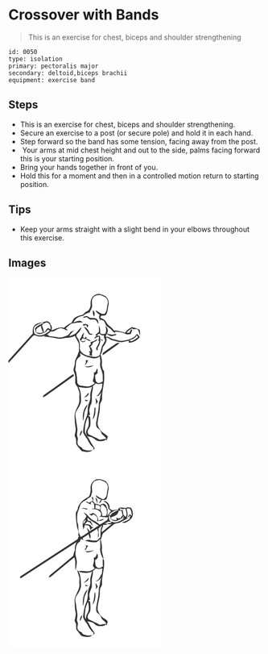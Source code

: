 # Crossover with Bands
> This is an exercise for chest, biceps and shoulder strengthening

``` 
id: 0050 
type: isolation 
primary: pectoralis major 
secondary: deltoid,biceps brachii 
equipment: exercise band 
``` 

## Steps

 - This is an exercise for chest, biceps and shoulder strengthening.
 - Secure an exercise to a post (or secure pole) and hold it in each hand.
 - Step forward so the band has some tension, facing away from the post.
 -  Your arms at mid chest height and out to the side, palms facing forward this is your starting position.
 - Bring your hands together in front of you.
 - Hold this for a moment and then in a controlled motion return to starting position.

## Tips

 - Keep your arms straight with a slight bend in your elbows throughout this exercise.

## Images

<svg width="229pt" height="275pt" viewBox="0 0 229 275" xmlns="http://www.w3.org/2000/svg"><g fill="#FFF"><path d="M0 0h229v275H0V126.76c10.34-11.31 20.57-22.71 30.87-34.06 2.31-2.51 4.34-5.36 7.12-7.4 3.38.54 6.55 2.26 10.04 2.05 2.62.02 4.92-1.38 7.38-2.06l-3.55 1.94c7.12.82 14.27 1.59 21.26 3.22 5.01 1.2 9.89-1.33 14.92-1.21 3.83.17 7.44-1.18 10.87-2.72 1.89 3.95 4.67 7.45 6.16 11.59.51 3.66-.16 7.4.21 11.09-1.35 2.54-1.78 5.45-3.16 7.98-1.58 3.07-3.14 6.29-3.13 9.83.06 3.48-1.54 6.64-2.07 10.02.53 3.09 2.23 5.86 2.65 8.98.28 3.33-.11 6.68-.01 10.02.07 2.48 1.96 4.33 3.38 6.19.77 2.8 2 5.46 2.8 8.25.47 3.16-.22 6.35 0 9.52 1.23 9.12-7.03 16.09-7.09 25.03.25 5.69.17 11.42 1.33 17.02.78 3.72-.02 7.49-.97 11.09-1.03 2.44 1.17 4.49 1.69 6.78.36 2.67.15 5.39.57 8.05 2.48 3.39 4.92 6.92 7.98 9.82 5.2 1.2 11.77 3 15.98-1.43-4.96 1.1-10.15.98-14.66-1.57-.27-.52-.79-1.57-1.05-2.09-2.33-1.32-5.28-2.38-6.22-5.15-1.24-3.33 1.03-6.91-.26-10.22-1.95-4.28.43-8.89-.37-13.34-1.03-6.34-1.96-12.68-2.81-19.04-.6-6.38 5.11-10.6 6.96-16.23 2.28-4.62 1.14-9.8 1.02-14.7-.03-4.11-1.54-8.03-3.35-11.65 6.54 1.14 13.72 2.76 19.97-.35-.71 4.69-2.94 9.14-2.48 13.97.14 2.97-.07 6.01-1.31 8.75-1.81 4.18-2.55 8.74-2.44 13.28.01 4.39-1.62 8.53-3.3 12.51-2.06 5.94-3.16 12.2-3.61 18.46.69 5.18 5.24 8.59 7.3 13.19 1.95 4.24 4.87 7.94 8.41 10.97-.34 1.06-.67 2.13-1 3.21.89-.82 1.77-1.63 2.65-2.45-2.54-4.26-5.61-8.18-7.76-12.66-1.86-4.32-6.05-7.37-6.98-12.12-.25-7.66 1.05-15.5 4.86-22.24.99 5.81 2.17 12.45-1.31 17.7-1.87 2.77-2.58 6.64-.92 9.66 1.13 2.19 3.86 2.04 5.91 2.65 4.57.58 7.01 5.35 11.49 6.17 4 .15 8.54.45 11.57-2.7.24.45.71 1.35.95 1.79.57-1.99 1.13-3.98 1.67-5.98-3.14-3.82-8.2-5.37-11.1-9.43-1.82-2.6-3.69-5.4-4.13-8.61-.15-6.13 1.8-12.02 2.76-18.01.84-3.94.38-8 .9-11.98.64-2.85 3.14-5.12 2.93-8.19-.3-11.53 3.97-22.59 3.27-34.17-.05-2.43-.13-4.86-.3-7.29-.59-.63-1.19-1.26-1.78-1.89-.5-2.27-1.06-4.52-1.63-6.76.9-5.3.01-10.59-1.69-15.63 2.07-3.3 3.06-7.09 3.2-10.97 3.49-3.94 7.3-9.11 4.91-14.63 3.96.49 6.57 4.04 10.48 4.57 4.33.74 8.45 2.8 12.91 2.65 3.59-.71 7.12-1.69 10.73-2.31-.09 1.02-.23 2.04-.35 3.07 6.51-.16 12.55-3.54 16.61-8.54-1.3-1.62-2.67-3.17-4.09-4.68-1.33 1.27-2.58 2.63-3.62 4.15-5.31 3.88-11.87 5.43-18.3 6.16-5.08.93-9.75-1.86-14.7-2.46-3.25-1.9-6.57-3.7-10.43-3.91.57-1.34 1.14-2.68 1.71-4.01 2.22 1.56 4.52 3.58 7.43 3.43 2.33-.25 4.55-1.03 6.82-1.53l-.08-1.75c-4.57 1.67-9.48 1.4-13.76-.95 3.29-3.69.57-8.4-2.41-11.2 1.17 3.92 2.14 8.17-.1 11.93-2.4.25-5.02 1.13-7.19-.4-.64-3.9-.05-8.08-2.26-11.62-.34 3.16.4 6.37-.13 9.5-1.48 1.56-3.26 2.79-4.93 4.12.51.66 1.03 1.32 1.56 1.98-2.11.49-2.88 2.26-3.33 4.15 2.11-1.74 4.44-3.25 7.23-3.58-.28 1.97-.63 3.92-1.12 5.85.3.46.9 1.37 1.2 1.83-1.09 3.42-2.89 6.52-4.61 9.64.15.89.47 2.69.62 3.58l1.83-1.15c-.04-.7-.13-2.11-.17-2.81 2.32-3.75 4.42-7.9 3.78-12.46 1.33.65 2.63 1.36 3.95 2.04l-.6-2.08-3.05-.03c-.25-1.79-.41-3.59-.85-5.34-1.09-.08-3.27-.23-4.36-.31.78-1.57 1.99-2.88 3.88-2.93 1.87 1.83 4.14 3.03 6.79 2.15-.72 2.62.39 5.08 1.65 7.32-.89 3.54-3.28 6.35-5.02 9.46-1.05 4.27-1.86 8.61-3.21 12.8-2.6 2.62-6.51 3.4-10.03 2.49-5.4-1.22-11.38-1.77-15.72-5.57-2.22-1.92-4.33-4.66-3.87-7.77.83-5.94-1.03-12.1-4.94-16.64.02-1.03.05-2.07.07-3.11 3.31-3.02 6.57-6.44 7.44-11.02-2.59 2-4.58 4.61-6.58 7.16-2.87 3.71-7.52 5.3-11.92 6.34 2.39-3.35 4.74-6.84 8.38-8.98-2.06.85-4.11 1.73-6.14 2.64-1.41 2.15-2.77 4.79-5.47 5.5-4.31 1.25-8.61 3.75-13.25 2.66-4.38-1.02-8.87-1.36-13.32-1.87-.4-.53-1.19-1.57-1.58-2.09-.56.05-1.68.13-2.24.18 2.27-1.61 4.5-3.27 6.59-5.11 4.93 1.3 8.08-3.73 12.63-4.4 4.63-1.48 8.34 2.67 12.76 3.15a57.247 57.247 0 0 0-3.54-3.25c3.4-2.7 6.12-6.7 10.66-7.57 5.11-.68 10.21-1.73 15.39-1.17-1.93-1.19-3.9-3.29-6.38-2.4-2.74.48-5.36 1.44-8.01 2.23 2.53-5.46 7.97-9.54 14.1-9.6 2.83-2.49 6.08-4.53 9.92-4.91 1.15-3.06 3.14-5.82 3.85-9.02-.12-4.45-1.44-9.53 1.57-13.38 2.26-3.45 6.89-4.01 10.66-3.69 2.85 1.02 5.83 1.99 8.33 3.75 1.99 2.64 3.74 6.03 2.54 9.39-1.33 4.5-.56 9.69-3.57 13.59-1.34 1.32-3.51 1.83-5.26 1.05-3.33-1.21-5.85-3.91-9.17-5.17 1.04 2.98 3.51 4.93 6.05 6.57-1.27 2.54-1.13 5.14.67 7.4-.45.52-1.36 1.55-1.82 2.07.95-.69 1.87-1.41 2.77-2.17 1.53.62 3.07 1.23 4.62 1.81 1.96 3.13 2.75 7.3 6.19 9.23 3.21 1.82 5.85 4.42 7.96 7.43.95.42 1.91.84 2.87 1.26 0-.47-.01-1.43-.01-1.91 5.25.41 10.64.81 15.38 3.37 2.42 1.48 5.22.62 7.81.21.72-1.99 1.36-4 2.18-5.95-.5-.48-1.02-.95-1.54-1.4-.9 1.88-1.82 3.74-2.78 5.58-1.41-.08-2.81-.16-4.22-.23 2.3-2.7 5.05-4.96 8.25-6.5.36.29 1.07.88 1.42 1.18 2.49.64 5.78-.83 7.62 1.43 1.67 2.6 1.9 5.79 2.73 8.71.3-3.03.4-6.16-.43-9.12-3.58-1.84-7.51-2.96-11.36-4.09-4.16 1.97-7.96 4.67-10.51 8.58-5.41-1.36-10.68-3.83-16.4-3.33-2.17-3.11-5-5.64-8.05-7.87-2.56-1.88-3.3-5.2-5.54-7.36-1.9-1.9-4.47-2.84-6.79-4.07.32-.69.96-2.07 1.29-2.76 2.44-.42 5.6.32 7.42-1.71 2.59-4.38 2.32-9.68 3.49-14.49 1.25-4.51-.89-9.21-3.85-12.55-2.12-1.41-4.67-1.99-7.03-2.9-6.47-2.64-14.1 2.56-15.39 9.12-1.08 3.5.41 7.37-1.36 10.7-.88 2.01-1.84 4.27-4.11 5.03-2.76 1.13-4.84 3.26-6.71 5.53-4 .73-8.06 1.79-11.49 4.05-2.47 1.84-3.84 4.7-4.9 7.5-4.5 1.58-8 4.82-11.69 7.71-6.38-1.85-12.46 1.62-18.25 3.83.15-3.14 1.21-6.82-2.08-8.76.03-.47.1-1.42.13-1.9-1.41-.98-2.74-2.11-4.33-2.81-2.47-.06-4.82.98-7.24 1.35-4.18.91-9.09 1.25-11.96 4.86-3.13 3.2-2.64 7.98-2.7 12.09-12.14 13.3-24.3 26.59-36.22 40.09V0m125.79 48.23c.07 3.14-.18 6.63 2 9.18 1.28-3.13 1.09-7.18-2-9.18m-14.66 11.35c1.88-.34 3.71-.86 5.59-1.17 1.7 1.34 3.45 2.63 5.25 3.86 2.57-.11 5.18-.39 7.73.09 1.91 1.63 2.84 4.05 4.27 6.06.52-2.96-.67-6.4-3.45-7.81-3.68-1.96-8.4.58-11.59-2.59-2.16-1.96-6.91-1.21-7.8 1.56m.9 9.42c-1.78-.22-.34 1.65-.5 2.43 1.5-.48 3.01-.92 4.52-1.34.52 1.4 1.04 2.8 1.59 4.19.54-1.13 1.08-2.27 1.61-3.4-1.76-2.28-4.59-2.88-7.22-1.88m.28 3.73c2.29 3.09 4.83 6.03 6.53 9.52 1.22 3.08 5.14 2.81 7.71 1.77-1.8-.52-3.61-.97-5.42-1.42-1.6-4.3-4.03-8.63-8.82-9.87m-3.44 15.25c-.99 1.7-3.84 3.95-1.24 5.55 1.73 2.83 6.16 3.03 7.35-.37-1.06.49-2.11 1-3.15 1.53-.87-.19-2.61-.56-3.48-.74.44-1.42 1.07-2.76 1.93-3.97 1.62.74 3.31 1.04 5.06.91 2.39 1.4 4.8 3.77 7.8 2.92-2.19-1.48-4.64-2.48-7.08-3.46.03-1.06.1-2.11.11-3.17-1.03.99-2.07 1.99-3.1 2.99-3.53-1.82-.29-5.69-.38-8.48-2.02 1.59-3.49 3.7-3.82 6.29m17.76 6.47c-1.5.26-2.93.76-4.33 1.36.27 1.02.5 2.05.69 3.09-.96.96-2.09 1.73-3.15 2.57 1.12 2.56 2.23 5.14 2.87 7.87l-2.64-.28c.46.96.93 1.93 1.4 2.9-.18.8-.55 2.42-.73 3.22 1.02.3 3.06.88 4.08 1.18-.81-2.79-.06-5.53.36-8.29-.72-1.64-1.82-3.16-1.76-5.02-.6.14-1.81.43-2.42.57 2.08-2.02 4.37-4.12 4.92-7.13 2.32-1.76 5.98-2.24 7.06-5.26-2.23.83-4.29 2.03-6.35 3.22m33.52 3.54c-6.52 4.65-13.06 9.26-19.51 13.99-.05 1.05-.1 2.09-.14 3.14 4.97-3.13 9.61-6.75 14.44-10.1 3.68-2.68 7.62-5.04 10.87-8.26-1.91.12-4.09-.12-5.66 1.23m-71.91 51.26c-11.48 8.22-22.99 16.39-34.48 24.58-1.41.84-2.22 2.27-2.61 3.85 2.92-.34 5.11-2.34 7.4-3.96 12.92-9.26 25.89-18.45 38.82-27.7-.09-.91-.17-1.82-.25-2.73-3.16 1.68-5.97 3.9-8.88 5.96m30.46 22.1c-1.34 2.88-3.84 4.85-6.13 6.93 3.24-.55 5.8-2.82 7.33-5.64-.3-.32-.9-.96-1.2-1.29m-4.35 10.21c-.33 3.07 3.15 1.87 4.75 1.01-1.58-.35-3.14-.78-4.75-1.01m-3.16 31.4c1.51-4.31 1.33-8.96 2.3-13.38 1.39-3.97 3.48-7.66 4.81-11.66-6.74 6.29-8.16 16.3-7.11 25.04m-4.99 22.53c2.75-2.03 3.03-5.65 3.95-8.67-3.31 1.57-3.23 5.58-3.95 8.67z"/><path d="M38.93 72.96c3.6-3.62 8.57-5.36 13.37-6.75-.57 2.06-2.69 2.18-4.25 2.93-3.36 1.26-6.39 3.41-8.47 6.35.4 1.86.47 3.84 1.23 5.61 2.23 1.53 4.92 3.39 7.73 2.33 3.86-1.31 8.33-2.57 10.27-6.53 1.09.42 1.87 1.33 2.77 2.04-4.7 3.63-10.3 7.33-16.51 6.65-2.03-.24-3.89-1.16-5.78-1.89-1.66-3.32-2.27-7.38-.36-10.74z"/><path d="M51.97 68.3c2.3-.37 4.54-2.87 6.88-1.42 3.55 1.87 4.38 6.27 3.83 9.93-1.16-.7-2.33-1.4-3.51-2.09l-2.31 1.71c-.85 2.07-2.44 3.63-4.19 4.95-.01-3.68-1.27-7.23-2.8-10.54.72-.83 1.42-1.68 2.1-2.54zM41.3 76.91c1.62-2.55 4.52-3.83 6.84-5.62.7 3.38 1.82 6.68 3.44 9.73-3.41 1.6-7.02 1.51-10.46.06 0-1.39.06-2.78.18-4.17zM191.01 85.96c1.59-.09 1.73 1.45 2.15 2.59-2.95 2.43-6.33 4.2-9.7 5.95-1.11-.38-2.21-.79-3.28-1.26 3.92-1.8 9.03-2.85 10.83-7.28zM106.67 111.78c5.4 4.54 12.31 6.78 19.18 7.92 3.84.78 7.75-.63 10.57-3.25-.33 1.81-.04 3.61.45 5.37.71 2.7-.49 5.43-.23 8.16.31 4.57 2.94 8.54 3.62 13.03.75 3.57.04 7.22.59 10.8-1.95 2.11-4.62 2.95-7.46 2.73-.92-.77-1.87-1.5-2.85-2.19-.82-3.07-1.38-6.23-1.3-9.42 1.82-1.14 3.21-2.78 4.54-4.43-.35.07-1.05.2-1.4.27 1.02-2.09.73-4.17-.35-6.14-1.06 2.68-1.23 6.2-4.79 6.51.98 4.38-.59 8.53-1.46 12.76 1.01 1.02 2 2.05 2.99 3.1-2.27 1.85-4.88 3.27-7.63 4.26-4.08.9-8.24-.09-12.32-.49-2.95-.19-6.19-2.49-6.18-5.65-.19-5.09-.84-10.13-1.79-15.12-.86-1.55-1.75-3.21-.99-5 1.24-4.88-.34-10.64 3.28-14.72 1.16-1.73 3.48-2.45 4.24-4.43-.16-1.37-.46-2.72-.71-4.07m8.47 10.8c1.42 2.75-.45 5.27-1.36 7.81 2.39-2.03 3.75-4.86 5.03-7.65-1.22-.05-2.45-.11-3.67-.16m-1.27 9.01c4.14 3.02 9.61 1.22 13.44-1.48-4.43 1.09-8.84 2.31-13.44 1.48z"/><path d="M130.38 156.96c2.93 1.92 6.43 1 9.58.23-.21 2.25-.23 4.53-.55 6.77-1.95 3.75-3.3 7.95-6.41 10.96-.79.16-2.36.49-3.15.65 1.38.15 2.76.23 4.15.31 1.92-2.04 3.72-4.2 5.48-6.36-3.38 4.93-2.18 11.11-4.59 16.38.1 10.23-2.57 20.12-4.16 30.14-.1 2.07.07 4.26.89 6.18 1.56 1.91 3.9 3.03 5.36 5.04 1.03 1.62 1.4 3.56 2.36 5.21 2.3 2.27 5.13 4.06 6.69 6.99-3.22.82-6.61.56-9.76 1.64-5.31-2.99-10.87-5.49-16.39-8.05-1.87-1.3-1.86-3.96-1.55-5.98 1.17-2.68 3.58-4.84 3.8-7.92.3-3.96.12-7.95-.34-11.89-.82-1.13-2.01-1.87-3.08-2.72.97-.13 1.93-.25 2.91-.35-.42-2.4-1.03-4.78-1.19-7.21.4-2.33 1.11-4.6 1.59-6.92 3.35-4.41 2.06-9.98 2.33-15.09-.1-4.7 2.32-9.1 1.43-13.86 1.68-1.21 3.27-2.56 4.6-4.15m-.62 21.74c.2 3.34 1.5 6.58.49 9.96 1.08-1.48 2.06-3.01 3.03-4.55-1.09-1.86-2.17-3.73-3.52-5.41m-1.35 14.44c-.39 6.1-1.02 12.26-3.2 18.03 4.75-4.62 4.5-11.9 4.52-18.03h-1.32z"/></g><g fill="#333"><path d="M122.91 33.89c1.29-6.56 8.92-11.76 15.39-9.12 2.36.91 4.91 1.49 7.03 2.9 2.96 3.34 5.1 8.04 3.85 12.55-1.17 4.81-.9 10.11-3.49 14.49-1.82 2.03-4.98 1.29-7.42 1.71-.33.69-.97 2.07-1.29 2.76 2.32 1.23 4.89 2.17 6.79 4.07 2.24 2.16 2.98 5.48 5.54 7.36 3.05 2.23 5.88 4.76 8.05 7.87 5.72-.5 10.99 1.97 16.4 3.33 2.55-3.91 6.35-6.61 10.51-8.58 3.85 1.13 7.78 2.25 11.36 4.09.83 2.96.73 6.09.43 9.12-.83-2.92-1.06-6.11-2.73-8.71-1.84-2.26-5.13-.79-7.62-1.43-.35-.3-1.06-.89-1.42-1.18-3.2 1.54-5.95 3.8-8.25 6.5 1.41.07 2.81.15 4.22.23.96-1.84 1.88-3.7 2.78-5.58.52.45 1.04.92 1.54 1.4-.82 1.95-1.46 3.96-2.18 5.95-2.59.41-5.39 1.27-7.81-.21-4.74-2.56-10.13-2.96-15.38-3.37 0 .48.01 1.44.01 1.91-.96-.42-1.92-.84-2.87-1.26-2.11-3.01-4.75-5.61-7.96-7.43-3.44-1.93-4.23-6.1-6.19-9.23-1.55-.58-3.09-1.19-4.62-1.81-.9.76-1.82 1.48-2.77 2.17.46-.52 1.37-1.55 1.82-2.07-1.8-2.26-1.94-4.86-.67-7.4-2.54-1.64-5.01-3.59-6.05-6.57 3.32 1.26 5.84 3.96 9.17 5.17 1.75.78 3.92.27 5.26-1.05 3.01-3.9 2.24-9.09 3.57-13.59 1.2-3.36-.55-6.75-2.54-9.39-2.5-1.76-5.48-2.73-8.33-3.75-3.77-.32-8.4.24-10.66 3.69-3.01 3.85-1.69 8.93-1.57 13.38-.71 3.2-2.7 5.96-3.85 9.02-3.84.38-7.09 2.42-9.92 4.91-6.13.06-11.57 4.14-14.1 9.6 2.65-.79 5.27-1.75 8.01-2.23 2.48-.89 4.45 1.21 6.38 2.4-5.18-.56-10.28.49-15.39 1.17-4.54.87-7.26 4.87-10.66 7.57 1.22 1.04 2.41 2.11 3.54 3.25-4.42-.48-8.13-4.63-12.76-3.15-4.55.67-7.7 5.7-12.63 4.4-2.09 1.84-4.32 3.5-6.59 5.11.56-.05 1.68-.13 2.24-.18.39.52 1.18 1.56 1.58 2.09 4.45.51 8.94.85 13.32 1.87 4.64 1.09 8.94-1.41 13.25-2.66 2.7-.71 4.06-3.35 5.47-5.5 2.03-.91 4.08-1.79 6.14-2.64-3.64 2.14-5.99 5.63-8.38 8.98 4.4-1.04 9.05-2.63 11.92-6.34 2-2.55 3.99-5.16 6.58-7.16-.87 4.58-4.13 8-7.44 11.02-.02 1.04-.05 2.08-.07 3.11 3.91 4.54 5.77 10.7 4.94 16.64-.46 3.11 1.65 5.85 3.87 7.77 4.34 3.8 10.32 4.35 15.72 5.57 3.52.91 7.43.13 10.03-2.49 1.35-4.19 2.16-8.53 3.21-12.8 1.74-3.11 4.13-5.92 5.02-9.46-1.26-2.24-2.37-4.7-1.65-7.32-2.65.88-4.92-.32-6.79-2.15-1.89.05-3.1 1.36-3.88 2.93 1.09.08 3.27.23 4.36.31.44 1.75.6 3.55.85 5.34l3.05.03.6 2.08c-1.32-.68-2.62-1.39-3.95-2.04.64 4.56-1.46 8.71-3.78 12.46.04.7.13 2.11.17 2.81l-1.83 1.15c-.15-.89-.47-2.69-.62-3.58 1.72-3.12 3.52-6.22 4.61-9.64-.3-.46-.9-1.37-1.2-1.83.49-1.93.84-3.88 1.12-5.85-2.79.33-5.12 1.84-7.23 3.58.45-1.89 1.22-3.66 3.33-4.15-.53-.66-1.05-1.32-1.56-1.98 1.67-1.33 3.45-2.56 4.93-4.12.53-3.13-.21-6.34.13-9.5 2.21 3.54 1.62 7.72 2.26 11.62 2.17 1.53 4.79.65 7.19.4 2.24-3.76 1.27-8.01.1-11.93 2.98 2.8 5.7 7.51 2.41 11.2 4.28 2.35 9.19 2.62 13.76.95l.08 1.75c-2.27.5-4.49 1.28-6.82 1.53-2.91.15-5.21-1.87-7.43-3.43-.57 1.33-1.14 2.67-1.71 4.01 3.86.21 7.18 2.01 10.43 3.91 4.95.6 9.62 3.39 14.7 2.46 6.43-.73 12.99-2.28 18.3-6.16 1.04-1.52 2.29-2.88 3.62-4.15 1.42 1.51 2.79 3.06 4.09 4.68-4.06 5-10.1 8.38-16.61 8.54.12-1.03.26-2.05.35-3.07-3.61.62-7.14 1.6-10.73 2.31-4.46.15-8.58-1.91-12.91-2.65-3.91-.53-6.52-4.08-10.48-4.57 2.39 5.52-1.42 10.69-4.91 14.63-.14 3.88-1.13 7.67-3.2 10.97 1.7 5.04 2.59 10.33 1.69 15.63.57 2.24 1.13 4.49 1.63 6.76.59.63 1.19 1.26 1.78 1.89.17 2.43.25 4.86.3 7.29.7 11.58-3.57 22.64-3.27 34.17.21 3.07-2.29 5.34-2.93 8.19-.52 3.98-.06 8.04-.9 11.98-.96 5.99-2.91 11.88-2.76 18.01.44 3.21 2.31 6.01 4.13 8.61 2.9 4.06 7.96 5.61 11.1 9.43-.54 2-1.1 3.99-1.67 5.98-.24-.44-.71-1.34-.95-1.79-3.03 3.15-7.57 2.85-11.57 2.7-4.48-.82-6.92-5.59-11.49-6.17-2.05-.61-4.78-.46-5.91-2.65-1.66-3.02-.95-6.89.92-9.66 3.48-5.25 2.3-11.89 1.31-17.7-3.81 6.74-5.11 14.58-4.86 22.24.93 4.75 5.12 7.8 6.98 12.12 2.15 4.48 5.22 8.4 7.76 12.66-.88.82-1.76 1.63-2.65 2.45.33-1.08.66-2.15 1-3.21-3.54-3.03-6.46-6.73-8.41-10.97-2.06-4.6-6.61-8.01-7.3-13.19.45-6.26 1.55-12.52 3.61-18.46 1.68-3.98 3.31-8.12 3.3-12.51-.11-4.54.63-9.1 2.44-13.28 1.24-2.74 1.45-5.78 1.31-8.75-.46-4.83 1.77-9.28 2.48-13.97-6.25 3.11-13.43 1.49-19.97.35 1.81 3.62 3.32 7.54 3.35 11.65.12 4.9 1.26 10.08-1.02 14.7-1.85 5.63-7.56 9.85-6.96 16.23.85 6.36 1.78 12.7 2.81 19.04.8 4.45-1.58 9.06.37 13.34 1.29 3.31-.98 6.89.26 10.22.94 2.77 3.89 3.83 6.22 5.15.26.52.78 1.57 1.05 2.09 4.51 2.55 9.7 2.67 14.66 1.57-4.21 4.43-10.78 2.63-15.98 1.43-3.06-2.9-5.5-6.43-7.98-9.82-.42-2.66-.21-5.38-.57-8.05-.52-2.29-2.72-4.34-1.69-6.78.95-3.6 1.75-7.37.97-11.09-1.16-5.6-1.08-11.33-1.33-17.02.06-8.94 8.32-15.91 7.09-25.03-.22-3.17.47-6.36 0-9.52-.8-2.79-2.03-5.45-2.8-8.25-1.42-1.86-3.31-3.71-3.38-6.19-.1-3.34.29-6.69.01-10.02-.42-3.12-2.12-5.89-2.65-8.98.53-3.38 2.13-6.54 2.07-10.02-.01-3.54 1.55-6.76 3.13-9.83 1.38-2.53 1.81-5.44 3.16-7.98-.37-3.69.3-7.43-.21-11.09-1.49-4.14-4.27-7.64-6.16-11.59-3.43 1.54-7.04 2.89-10.87 2.72-5.03-.12-9.91 2.41-14.92 1.21-6.99-1.63-14.14-2.4-21.26-3.22l3.55-1.94c-2.46.68-4.76 2.08-7.38 2.06-3.49.21-6.66-1.51-10.04-2.05-2.78 2.04-4.81 4.89-7.12 7.4-10.3 11.35-20.53 22.75-30.87 34.06v-3.6c11.92-13.5 24.08-26.79 36.22-40.09.06-4.11-.43-8.89 2.7-12.09 2.87-3.61 7.78-3.95 11.96-4.86 2.42-.37 4.77-1.41 7.24-1.35 1.59.7 2.92 1.83 4.33 2.81-.03.48-.1 1.43-.13 1.9 3.29 1.94 2.23 5.62 2.08 8.76 5.79-2.21 11.87-5.68 18.25-3.83 3.69-2.89 7.19-6.13 11.69-7.71 1.06-2.8 2.43-5.66 4.9-7.5 3.43-2.26 7.49-3.32 11.49-4.05 1.87-2.27 3.95-4.4 6.71-5.53 2.27-.76 3.23-3.02 4.11-5.03 1.77-3.33.28-7.2 1.36-10.7M38.93 72.96c-1.91 3.36-1.3 7.42.36 10.74 1.89.73 3.75 1.65 5.78 1.89 6.21.68 11.81-3.02 16.51-6.65-.9-.71-1.68-1.62-2.77-2.04-1.94 3.96-6.41 5.22-10.27 6.53-2.81 1.06-5.5-.8-7.73-2.33-.76-1.77-.83-3.75-1.23-5.61 2.08-2.94 5.11-5.09 8.47-6.35 1.56-.75 3.68-.87 4.25-2.93-4.8 1.39-9.77 3.13-13.37 6.75m13.04-4.66c-.68.86-1.38 1.71-2.1 2.54 1.53 3.31 2.79 6.86 2.8 10.54 1.75-1.32 3.34-2.88 4.19-4.95l2.31-1.71c1.18.69 2.35 1.39 3.51 2.09.55-3.66-.28-8.06-3.83-9.93-2.34-1.45-4.58 1.05-6.88 1.42M41.3 76.91a48.46 48.46 0 0 0-.18 4.17c3.44 1.45 7.05 1.54 10.46-.06-1.62-3.05-2.74-6.35-3.44-9.73-2.32 1.79-5.22 3.07-6.84 5.62m149.71 9.05c-1.8 4.43-6.91 5.48-10.83 7.28 1.07.47 2.17.88 3.28 1.26 3.37-1.75 6.75-3.52 9.7-5.95-.42-1.14-.56-2.68-2.15-2.59m-84.34 25.82c.25 1.35.55 2.7.71 4.07-.76 1.98-3.08 2.7-4.24 4.43-3.62 4.08-2.04 9.84-3.28 14.72-.76 1.79.13 3.45.99 5 .95 4.99 1.6 10.03 1.79 15.12-.01 3.16 3.23 5.46 6.18 5.65 4.08.4 8.24 1.39 12.32.49 2.75-.99 5.36-2.41 7.63-4.26-.99-1.05-1.98-2.08-2.99-3.1.87-4.23 2.44-8.38 1.46-12.76 3.56-.31 3.73-3.83 4.79-6.51 1.08 1.97 1.37 4.05.35 6.14.35-.07 1.05-.2 1.4-.27-1.33 1.65-2.72 3.29-4.54 4.43-.08 3.19.48 6.35 1.3 9.42.98.69 1.93 1.42 2.85 2.19 2.84.22 5.51-.62 7.46-2.73-.55-3.58.16-7.23-.59-10.8-.68-4.49-3.31-8.46-3.62-13.03-.26-2.73.94-5.46.23-8.16-.49-1.76-.78-3.56-.45-5.37-2.82 2.62-6.73 4.03-10.57 3.25-6.87-1.14-13.78-3.38-19.18-7.92m23.71 45.18c-1.33 1.59-2.92 2.94-4.6 4.15.89 4.76-1.53 9.16-1.43 13.86-.27 5.11 1.02 10.68-2.33 15.09-.48 2.32-1.19 4.59-1.59 6.92.16 2.43.77 4.81 1.19 7.21-.98.1-1.94.22-2.91.35 1.07.85 2.26 1.59 3.08 2.72.46 3.94.64 7.93.34 11.89-.22 3.08-2.63 5.24-3.8 7.92-.31 2.02-.32 4.68 1.55 5.98 5.52 2.56 11.08 5.06 16.39 8.05 3.15-1.08 6.54-.82 9.76-1.64-1.56-2.93-4.39-4.72-6.69-6.99-.96-1.65-1.33-3.59-2.36-5.21-1.46-2.01-3.8-3.13-5.36-5.04-.82-1.92-.99-4.11-.89-6.18 1.59-10.02 4.26-19.91 4.16-30.14 2.41-5.27 1.21-11.45 4.59-16.38-1.76 2.16-3.56 4.32-5.48 6.36-1.39-.08-2.77-.16-4.15-.31.79-.16 2.36-.49 3.15-.65 3.11-3.01 4.46-7.21 6.41-10.96.32-2.24.34-4.52.55-6.77-3.15.77-6.65 1.69-9.58-.23z"/><path d="M125.79 48.23c3.09 2 3.28 6.05 2 9.18-2.18-2.55-1.93-6.04-2-9.18zM111.13 59.58c.89-2.77 5.64-3.52 7.8-1.56 3.19 3.17 7.91.63 11.59 2.59 2.78 1.41 3.97 4.85 3.45 7.81-1.43-2.01-2.36-4.43-4.27-6.06-2.55-.48-5.16-.2-7.73-.09-1.8-1.23-3.55-2.52-5.25-3.86-1.88.31-3.71.83-5.59 1.17zM112.03 69c2.63-1 5.46-.4 7.22 1.88-.53 1.13-1.07 2.27-1.61 3.4-.55-1.39-1.07-2.79-1.59-4.19-1.51.42-3.02.86-4.52 1.34.16-.78-1.28-2.65.5-2.43zM112.31 72.73c4.79 1.24 7.22 5.57 8.82 9.87 1.81.45 3.62.9 5.42 1.42-2.57 1.04-6.49 1.31-7.71-1.77-1.7-3.49-4.24-6.43-6.53-9.52zM108.87 87.98c.33-2.59 1.8-4.7 3.82-6.29.09 2.79-3.15 6.66.38 8.48 1.03-1 2.07-2 3.1-2.99-.01 1.06-.08 2.11-.11 3.17 2.44.98 4.89 1.98 7.08 3.46-3 .85-5.41-1.52-7.8-2.92-1.75.13-3.44-.17-5.06-.91-.86 1.21-1.49 2.55-1.93 3.97.87.18 2.61.55 3.48.74a91.42 91.42 0 0 1 3.15-1.53c-1.19 3.4-5.62 3.2-7.35.37-2.6-1.6.25-3.85 1.24-5.55zM126.63 94.45c2.06-1.19 4.12-2.39 6.35-3.22-1.08 3.02-4.74 3.5-7.06 5.26-.55 3.01-2.84 5.11-4.92 7.13.61-.14 1.82-.43 2.42-.57-.06 1.86 1.04 3.38 1.76 5.02-.42 2.76-1.17 5.5-.36 8.29-1.02-.3-3.06-.88-4.08-1.18.18-.8.55-2.42.73-3.22-.47-.97-.94-1.94-1.4-2.9l2.64.28c-.64-2.73-1.75-5.31-2.87-7.87 1.06-.84 2.19-1.61 3.15-2.57-.19-1.04-.42-2.07-.69-3.09 1.4-.6 2.83-1.1 4.33-1.36zM160.15 97.99c1.57-1.35 3.75-1.11 5.66-1.23-3.25 3.22-7.19 5.58-10.87 8.26-4.83 3.35-9.47 6.97-14.44 10.1.04-1.05.09-2.09.14-3.14 6.45-4.73 12.99-9.34 19.51-13.99zM115.14 122.58c1.22.05 2.45.11 3.67.16-1.28 2.79-2.64 5.62-5.03 7.65.91-2.54 2.78-5.06 1.36-7.81zM113.87 131.59c4.6.83 9.01-.39 13.44-1.48-3.83 2.7-9.3 4.5-13.44 1.48zM88.24 149.25c2.91-2.06 5.72-4.28 8.88-5.96.08.91.16 1.82.25 2.73-12.93 9.25-25.9 18.44-38.82 27.7-2.29 1.62-4.48 3.62-7.4 3.96.39-1.58 1.2-3.01 2.61-3.85 11.49-8.19 23-16.36 34.48-24.58zM118.7 171.35c.3.33.9.97 1.2 1.29-1.53 2.82-4.09 5.09-7.33 5.64 2.29-2.08 4.79-4.05 6.13-6.93zM129.76 178.7c1.35 1.68 2.43 3.55 3.52 5.41-.97 1.54-1.95 3.07-3.03 4.55 1.01-3.38-.29-6.62-.49-9.96zM114.35 181.56c1.61.23 3.17.66 4.75 1.01-1.6.86-5.08 2.06-4.75-1.01zM111.19 212.96c-1.05-8.74.37-18.75 7.11-25.04-1.33 4-3.42 7.69-4.81 11.66-.97 4.42-.79 9.07-2.3 13.38zM128.41 193.14h1.32c-.02 6.13.23 13.41-4.52 18.03 2.18-5.77 2.81-11.93 3.2-18.03zM106.2 235.49c.72-3.09.64-7.1 3.95-8.67-.92 3.02-1.2 6.64-3.95 8.67z"/></g></svg>
<svg width="229pt" height="275pt" viewBox="0 0 229 275" xmlns="http://www.w3.org/2000/svg"><g fill="#FFF"><path d="M0 0h229v275H0V0m130.16 25.1c-4.92 2.18-8.03 7.5-7.7 12.86.44 4-.5 7.99-1.93 11.7-3.77 2.93-8.32 4.88-11.72 8.29-2.15 3.13-4.92 6.13-5.38 10.06-.19 2.36-2.07 4-2.83 6.14-.42 7.36.62 14.65 1.78 21.89 1.14 3.69 3.33 7.55 1.46 11.41l1.19 1.91c-.71 1.49-1.38 3-2.01 4.52-27.81 17.87-55.47 35.96-83.26 53.85-1.39.84-3.13 1.96-2.42 3.87 1.36-.14 2.63-.7 3.75-1.46 26.81-17.48 53.74-34.76 80.53-52.24-1.83 3.74-3.1 7.78-2.52 11.99-1.28 2.79-1.88 5.78-2.64 8.72-9.86 8.48-20.01 16.64-30 24.97-2.37 2.13-5.66 3.74-6.24 7.21 1.37-.42 2.62-1.05 3.76-1.91 11.39-9.33 22.57-18.93 34.09-28.09 3.1 6.05.51 12.92 2.1 19.28.61-5.27 2.56-10.55 1.39-15.88-.4-3.85-2.67-7.49-1.35-11.4.09-5.73.58-12.68 6.45-15.58.33-1.05.68-2.08 1.05-3.12 1.25-1.45 2.85.46 4.24.76-.51-.88-1.02-1.75-1.53-2.63 3.09-1.92 6.15-3.89 9.13-5.98.59 2.26 1.26 4.49 2.03 6.7 1.75-2.47.47-5.27 0-7.91 3.58-2.34 7.24-4.56 10.75-7.01.54 2.3 1.22 4.58 2.26 6.72-.16-2.27-.34-4.54-.53-6.8-.53-.13-1.6-.38-2.13-.51.62.08 1.86.23 2.48.31 1.56-1.89 3.48-3.4 5.47-4.8-3.25 5.63-2.36 12.14-2.73 18.33-1.88 1.27-3.44 2.91-5.04 4.5-3.4-.07-6.91.44-10.16-.83-2.45-1.12-4.93.17-7.3.82-.43-.03-1.29-.08-1.72-.11 5.56 1.53 11.31 3.15 17.14 2.65 2.93-.2 4.47-3.06 6.48-4.78.32 5.14.88 10.3.07 15.42.39 4.65 1.89 9.57 4.3 13.47l.9.42c-.66-4.4-2.29-8.6-2.73-13.06 1.02-5.3-.26-10.42-1.68-15.49 2.65-3.21 1.34-8.41 5.25-10.63 4.62-3.74 9.17-7.56 13.74-11.35 3.13-3.04 8.06-1.87 11.6-4.29 3.77-2.45 8.33-3.77 11.54-6.93-.88.37-2.64 1.1-3.52 1.46 2.86-4.28 1.1-9.52.08-14.07 1.97-.32 4.49-1.34 5.76.87 1.55 2.84 1.79 6.19 2.19 9.35-1.1-.68-2.2-1.35-3.3-2.03-.67.93-2 2.8-2.67 3.73.42.08 1.26.25 1.68.33.22-.58.66-1.75.88-2.34 2.4 1.18.54 2.44-.42 3.58l1.37.7c-3.45 2.38-6.96 5.19-11.35 5.34.01.33.05 1.01.06 1.34 1.34-.03 2.68-.05 4.02-.07 3.67-1.8 7.46-3.88 9.71-7.43 2.6-4.65 1.57-10.67-1.31-14.96-2.29-.1-5.17-1.87-6.85.47-1.56-.14-3.11-.27-4.65-.41-2.89-.75-6.44-.84-7.88 2.37-2.59.11-5.08.8-7.6 1.37-1.86-.31-3.4-1.54-5.03-2.42 1.16-5.84-3.13-11.75-9.3-11.5 2.03 1.52 4.71 2.48 5.85 4.94 1.53 2.02 1.55 4.59 2.07 6.97 1.16 1.16 2.5 2.12 3.78 3.14-2.4 2.11-4.02 4.84-5.46 7.64-.28-3.44.63-6.95.02-10.34-1.3-2.66-1.7-6.37-4.69-7.71-2.34-1.25-4.5.84-6.48 1.8-2.37-1.6-5.18-2.15-7.95-2.54-.13-.45-.4-1.36-.53-1.82-.41-.26-1.23-.78-1.64-1.05.08-2.03.04-4.06-.01-6.09-.59-.26-1.78-.78-2.37-1.03.68 2.05 1.35 4.11 1.92 6.2-1.98.5-3.94 1.17-5.49 2.56-1.23-.56-2.46-1.13-3.68-1.71-.37.16-1.12.48-1.5.64 2.54 1.15 5.02 2.43 7.43 3.84.09-1.85-.39-4.37 2.3-4.06 3.51 2.26 3.18 6.5 2.82 10.09-1.14.09-2.28.19-3.42.28l.04.63c5.44-.6 11.79.87 13.94 6.53-.13.83-.38 2.49-.5 3.32-.55.27-1.64.8-2.18 1.06 4.27.53 8.54 1.25 12.86 1.05-.38 1.31-.75 2.63-1.1 3.95-3.74 2.37-7.39 4.92-11.25 7.1-2.84-2.42-5.95-4.5-9.28-6.18-5.81-3-8.88-9.41-14.76-12.3 1.23 1.97 2.71 3.75 4.18 5.54-.83 1.79-1.58 3.67-2.98 5.11-2.56 2.42-2.83 6.3-2.42 9.62l-.52 1.53 1.03.22-.16 3.96c1.3-2.18 2.02-4.63 2.52-7.1 2.11.37 4.41.32 6.36 1.24 1.32 2.32 1.77 5.03 2.49 7.58-.44.14-1.31.43-1.75.58a19.852 19.852 0 0 0-3.97-5.18c.57 2.21 1.56 4.27 2.13 6.47-3.53 2.69-7.35 4.95-11.13 7.26-1.81-3.26-3.49-6.76-3.52-10.58-.46-3.73.27-7.84-1.75-11.2-.31-6.29-.93-13.11 2.09-18.87 1.55-3.46 1.75-7.66 4.74-10.32 1.98-2.54 5.43-3 7.66-5.22 1.69-1.54 3.73-2.56 5.63-3.78.67-2.51 1.37-5.02 2.07-7.52-.24-4.53-1.52-9.71 1.54-13.63 2.27-3.51 6.88-3.83 10.66-3.76 3.54 1.78 8.53 2.26 10 6.54 2.89 4-.18 8.55-.22 12.86-.03 3.86-1.72 8.07-5.69 9.29-4.28-.94-7.16-4.6-11.31-5.74 1.56 3.34 4.82 5.2 8.22 6.22-1.04 1.72-2.09 3.42-3.17 5.12.87-.26 1.74-.52 2.61-.77.45-1.25.91-2.49 1.41-3.72 2.29-.21 4.61-.24 6.87-.74 2.49-4.46 2.18-9.71 3.42-14.53 1.26-4.64-1.07-9.61-4.31-12.83-4.54-1.96-9.8-3.93-14.72-2.22m-.48 26.62c.66 3.1 1.66 6.12 2.97 9.01-.03-3.17.33-7.3-2.97-9.01m-20.93 16.41c2.46.19 5.04-.01 7.23 1.35.8-.24 1.6-.5 2.4-.75-3.11-1.1-6.5-2.32-9.63-.6m15.06 7.99c-1.26-.03-2.51-.03-3.77-.01 1.24.92 2.52 1.8 3.83 2.63 1.09-.76 2.19-1.52 3.29-2.28 2.03 1.58 4.27 3.1 5.5 5.43.2 1.75-.37 3.45-.61 5.16 3.37-.91 8.13-.05 10.15-3.54-2.95.64-5.76 1.77-8.52 2.97.95-3.69-1.44-6.8-3.64-9.45-1.7-1.41-4.49-3.57-6.23-.91m10.11 27.05c-.34 2.79-.47 5.6-.37 8.41 1.55-2.55 1.56-5.72.37-8.41m-19.02 19.65c.3.62.89 1.88 1.19 2.51-.85 1.54-1.68 3.09-2.54 4.63.4-.16 1.19-.48 1.58-.63 1.25-1.95 2.42-3.95 3.67-5.9-1.3-.21-2.6-.41-3.9-.61m-1.02 8.71c1.27.69 2.58 1.31 3.88 1.94 3.33-.65 6.85-1.24 9.62-3.35-4.45 1.05-8.88 2.39-13.5 1.41m13.39 9.62c.59 3.52.17 6.98-1.01 10.32-1.09 2.38 1.17 4.02 2.44 5.69-2.34 1.71-4.88 3.17-7.61 4.14-5.8 1.33-11.72-1.79-17.43.43 6.55 2.13 14.4 3.41 20.78.14-.42 3.77-1.93 7.3-2.5 11.03.03 3.7.59 7.59-.95 11.1-1.82 4.09-2.88 8.55-2.72 13.04.2 4.72-1.45 9.24-3.35 13.48-2.04 5.98-3.11 12.28-3.62 18.56.73 4.06 3.6 7.3 6 10.52 2.39 5.06 5.29 10.01 9.78 13.49-.36 1.07-.71 2.14-1.06 3.21l2.58-2.28c-1.28-2.97-3.55-5.33-5.13-8.13-2.14-3.29-3.44-7.07-5.9-10.17 3.19.78 6.52 1.22 9.45 2.81 1.69 2.28 4.24 3.78 6.94 4.56 3.97-.38 8.8.82 11.51-2.98.18.57.55 1.72.73 2.3.74-2 1.37-4.04 1.91-6.09-1.31-1.42-2.48-3.05-4.26-3.92-5.3-2.7-9.11-7.79-10.85-13.39-.56-7.81 2.66-15.28 3.21-23.01.16-2.94-.05-5.92.49-8.82.86-2.11 2.7-3.87 2.82-6.25-.76-12.34 4.68-24.21 2.84-36.57-.3-.21-.91-.64-1.22-.85l-.63-.16c.22 3.51-.08 7.04.34 10.55-1.98 2.03-4.61 2.88-7.42 2.67-.89-.75-1.8-1.47-2.73-2.17l-.88-2.08c-.27-2.45-.56-4.9-.6-7.36 1.6-1.03 2.9-2.42 3.99-3.98-.01-1.17 0-2.34.04-3.51-.33-.68-1-2.05-1.33-2.73-.92 2.67-1.11 6.15-4.65 6.41m-21.51 29.14c.54 2.87-.22 5.79-.1 8.69 1.75 9.12-6.05 16.22-7.04 24.93.39 6.05.01 12.19 1.4 18.14.99 4.38-.42 8.73-1.46 12.94.86 2.33 2.74 4.4 2.36 7.06.25 2.76-.6 6.12 1.93 8.07 3.03 3.03 4.74 8.6 9.83 8.37 4.23.88 9.38 1.52 12.47-2.21-4.93 1.32-10.15 1.07-14.62-1.56-.25-.51-.76-1.55-1.01-2.07-2.39-1.21-5.29-2.31-6.22-5.08-1.66-3.65 1.69-7.71-.61-11.21-1.39-2.63.11-5.56.06-8.32.48-5.11-1.55-9.95-1.7-15.01-.23-3.86-2.04-7.71-.9-11.58.64-3.59 3.45-6.14 5.05-9.28 1.44-2.91 2.85-5.97 3.08-9.25-.69-8.27.38-17.42-6.21-23.95.93 2.83 2.77 8.49 3.69 11.32m13.4.65c-1.67 3.03-4.2 5.36-6.9 7.46 3.29-.8 8.27-3.33 6.9-7.46m-4.61 10.68c-.93 2.83 3.13 1.89 4.6 1.04-1.53-.35-3.05-.78-4.6-1.04m-3.58 31.55c1.85-4.31 1.45-9.12 2.51-13.61 1.36-3.95 3.47-7.6 4.75-11.59-6.84 6.4-7.77 16.38-7.26 25.2m-1.26 13.28c-2.51 2.38-2.9 5.89-3.49 9.09 2.64-2.2 3.41-5.81 3.49-9.09z"/><path d="M130.11 62.31c1.73.47 3.48.94 5.24 1.33.64 1.1 1.45 2.13 1.79 3.37l-.95 2.74c-2.28-.46-4.46-1.3-6.72-1.85.27-1.86.49-3.72.64-5.59zM137.65 63.64c1.09-.42 2.18-.85 3.27-1.27 1.69 1.92 3.82 3.53 5.05 5.81 1.23 3.55 1.55 7.7-.74 10.92l-5.46.21c.25-3.26-.87-6.31-2.65-8.98.42-2.21.7-4.44.53-6.69zM165.89 67.64c1.67.34 3.33.78 4.93 1.37.85-.2 2.53-.61 3.38-.81 1.47 3.9 2.81 8.37.94 12.37-1.24-.99-2.48-1.98-3.73-2.95-.2-2.57-.69-5.11-1.32-7.61-.8.17-2.4.51-3.21.68-.24-.76-.74-2.29-.99-3.05zM150.28 76.49c3.95-3.61 8.9-6.27 14.25-7-3.99 3.47-10.63 3.81-12.74 9.39-.51-.79-1.01-1.59-1.51-2.39z"/><path d="M161.97 76.69c1.34-1.66 1.91-3.78 2.74-5.7 1.34.15 2.68.26 4.02.37.53 2.35.95 4.72 1.47 7.08-.36.25-1.07.76-1.43 1.02-.6 1.23-1.23 2.43-1.87 3.64-.5-.23-1.52-.69-2.03-.92-.32.26-.98.78-1.31 1.04-.87-.77-1.74-1.53-2.61-2.28.14 1.36.29 2.72.45 4.08-2.82.83-5.56-.15-8.24-.98 0-.77-.01-2.3-.01-3.07 3.17-.84 6.38-2 8.82-4.28z"/><path d="M150.01 77.77c1.5 1.86 2.08 4.16 2.93 6.34 2.65 2.28 6.61 3.65 9.87 1.76 2.71-1.76 6.93-2.17 7.68-5.88h1.95c-.69.78-2.08 2.36-2.78 3.14.87-.2 2.61-.59 3.49-.79-5.3 3.93-12.13 8.26-18.9 5.44-.8.35-1.59.71-2.37 1.08l2.17.78c-2.43.11-4.87.25-7.31.4 2.15 1.62 4.84 1.71 7.37 1.14-5.18 3.83-9.96 8.16-14.99 12.17-.67-3.98 1.66-7.3 2.41-11.04 1.69-.27 3.82.67 5.23-.56.13-2-2.43-.93-3.63-1.02 1.83-.95 3.56-2.05 5.4-2.95 1.48-.04 2.97.11 4.45-.13-3.38-2.04-3.66-6.41-2.97-9.88zM117.68 81.18c4.67 5.36 11.46 7.95 16.92 12.35-4.17 2.15-7.74 5.28-12.03 7.2.09-2.53 2.41-3.44 4.13-4.74-.74-.12-2.22-.35-2.95-.47-.73-4.67-6.31-3.81-9.78-4.22 1.19-1.28 2.33-2.6 3.37-3.99 1.35.46 2.75.79 4.08 1.32 1.48 1.7 2.44 3.91 4.6 4.92-1.2-2.28-2.51-4.5-3.49-6.89-1.39-.1-2.78-.21-4.17-.37-.21-1.71-.43-3.41-.68-5.11zM111.72 90.71c-.53-2.95 1.5-4.99 3.98-6.1-.92 2.27-1.93 4.62-3.98 6.1zM130.35 157.01c3 1.77 6.47.99 9.62.15-.21 2.41-.34 4.83-.52 7.25-2.31 3.36-3.26 7.58-6.33 10.42a58 58 0 0 0-3.39 1.08c4.62 1.02 7.39-2.98 9.7-6.32-3.25 5.02-2.17 11.2-4.58 16.51-.13 6.79-.7 13.61-2.45 20.2-.45 5.13-2.81 10.31-.99 15.43 1.02 1.86 3.08 2.82 4.52 4.33 1.85 1.69 2.26 4.28 3.42 6.39 2.31 2.27 5.1 4.1 6.73 6.98-3.25.89-6.69.63-9.9 1.68-5.27-3.02-10.84-5.49-16.33-8.06-1.86-1.32-1.84-3.98-1.53-5.99 1.16-2.71 3.62-4.85 3.8-7.95.31-3.9.12-7.84-.3-11.72a7.812 7.812 0 0 0-2.35-2.23c-.05-.13-.16-.41-.22-.54.57-.2 1.69-.6 2.26-.8-.35-3.23-1.83-6.52-.5-9.71.53-3.23 2.23-6.05 3.23-9.11.44-5.48-.67-11.17 1.06-16.5.75-2.39.55-4.91.45-7.38 1.66-1.22 3.2-2.59 4.6-4.11m-.76 22.35c.78 3.08 1.53 6.17.68 9.35 1.04-1.48 2-3.01 2.94-4.56-1.17-1.56-1.47-4.27-3.62-4.79m-1.77 20.55c-.34 3.89-1.36 7.66-2.59 11.35 4.67-5.04 4.9-12.67 4.07-19.12-1.38 2.35-1.13 5.16-1.48 7.77z"/><path d="M118.78 206.91c1.13 6.01 2.23 12.98-1.62 18.27-1.65 2.22-1.31 5.14-1.72 7.72-3.17-4.79-.72-10.6-.68-15.86 1.13-3.45 2.18-6.96 4.02-10.13z"/></g><g fill="#333"><path d="M130.16 25.1c4.92-1.71 10.18.26 14.72 2.22 3.24 3.22 5.57 8.19 4.31 12.83-1.24 4.82-.93 10.07-3.42 14.53-2.26.5-4.58.53-6.87.74-.5 1.23-.96 2.47-1.41 3.72-.87.25-1.74.51-2.61.77 1.08-1.7 2.13-3.4 3.17-5.12-3.4-1.02-6.66-2.88-8.22-6.22 4.15 1.14 7.03 4.8 11.31 5.74 3.97-1.22 5.66-5.43 5.69-9.29.04-4.31 3.11-8.86.22-12.86-1.47-4.28-6.46-4.76-10-6.54-3.78-.07-8.39.25-10.66 3.76-3.06 3.92-1.78 9.1-1.54 13.63-.7 2.5-1.4 5.01-2.07 7.52-1.9 1.22-3.94 2.24-5.63 3.78-2.23 2.22-5.68 2.68-7.66 5.22-2.99 2.66-3.19 6.86-4.74 10.32-3.02 5.76-2.4 12.58-2.09 18.87 2.02 3.36 1.29 7.47 1.75 11.2.03 3.82 1.71 7.32 3.52 10.58 3.78-2.31 7.6-4.57 11.13-7.26-.57-2.2-1.56-4.26-2.13-6.47 1.6 1.5 2.94 3.24 3.97 5.18.44-.15 1.31-.44 1.75-.58-.72-2.55-1.17-5.26-2.49-7.58-1.95-.92-4.25-.87-6.36-1.24-.5 2.47-1.22 4.92-2.52 7.1l.16-3.96-1.03-.22.52-1.53c-.41-3.32-.14-7.2 2.42-9.62 1.4-1.44 2.15-3.32 2.98-5.11-1.47-1.79-2.95-3.57-4.18-5.54 5.88 2.89 8.95 9.3 14.76 12.3 3.33 1.68 6.44 3.76 9.28 6.18 3.86-2.18 7.51-4.73 11.25-7.1.35-1.32.72-2.64 1.1-3.95-4.32.2-8.59-.52-12.86-1.05.54-.26 1.63-.79 2.18-1.06.12-.83.37-2.49.5-3.32-2.15-5.66-8.5-7.13-13.94-6.53l-.04-.63c1.14-.09 2.28-.19 3.42-.28.36-3.59.69-7.83-2.82-10.09-2.69-.31-2.21 2.21-2.3 4.06a80.274 80.274 0 0 0-7.43-3.84c.38-.16 1.13-.48 1.5-.64 1.22.58 2.45 1.15 3.68 1.71 1.55-1.39 3.51-2.06 5.49-2.56-.57-2.09-1.24-4.15-1.92-6.2.59.25 1.78.77 2.37 1.03.05 2.03.09 4.06.01 6.09.41.27 1.23.79 1.64 1.05.13.46.4 1.37.53 1.82 2.77.39 5.58.94 7.95 2.54 1.98-.96 4.14-3.05 6.48-1.8 2.99 1.34 3.39 5.05 4.69 7.71.61 3.39-.3 6.9-.02 10.34 1.44-2.8 3.06-5.53 5.46-7.64-1.28-1.02-2.62-1.98-3.78-3.14-.52-2.38-.54-4.95-2.07-6.97-1.14-2.46-3.82-3.42-5.85-4.94 6.17-.25 10.46 5.66 9.3 11.5 1.63.88 3.17 2.11 5.03 2.42 2.52-.57 5.01-1.26 7.6-1.37 1.44-3.21 4.99-3.12 7.88-2.37 1.54.14 3.09.27 4.65.41 1.68-2.34 4.56-.57 6.85-.47 2.88 4.29 3.91 10.31 1.31 14.96-2.25 3.55-6.04 5.63-9.71 7.43-1.34.02-2.68.04-4.02.07-.01-.33-.05-1.01-.06-1.34 4.39-.15 7.9-2.96 11.35-5.34l-1.37-.7c.96-1.14 2.82-2.4.42-3.58-.22.59-.66 1.76-.88 2.34-.42-.08-1.26-.25-1.68-.33.67-.93 2-2.8 2.67-3.73 1.1.68 2.2 1.35 3.3 2.03-.4-3.16-.64-6.51-2.19-9.35-1.27-2.21-3.79-1.19-5.76-.87 1.02 4.55 2.78 9.79-.08 14.07.88-.36 2.64-1.09 3.52-1.46-3.21 3.16-7.77 4.48-11.54 6.93-3.54 2.42-8.47 1.25-11.6 4.29-4.57 3.79-9.12 7.61-13.74 11.35-3.91 2.22-2.6 7.42-5.25 10.63 1.42 5.07 2.7 10.19 1.68 15.49.44 4.46 2.07 8.66 2.73 13.06l-.9-.42c-2.41-3.9-3.91-8.82-4.3-13.47.81-5.12.25-10.28-.07-15.42-2.01 1.72-3.55 4.58-6.48 4.78-5.83.5-11.58-1.12-17.14-2.65.43.03 1.29.08 1.72.11 2.37-.65 4.85-1.94 7.3-.82 3.25 1.27 6.76.76 10.16.83 1.6-1.59 3.16-3.23 5.04-4.5.37-6.19-.52-12.7 2.73-18.33-1.99 1.4-3.91 2.91-5.47 4.8-.62-.08-1.86-.23-2.48-.31.53.13 1.6.38 2.13.51.19 2.26.37 4.53.53 6.8-1.04-2.14-1.72-4.42-2.26-6.72-3.51 2.45-7.17 4.67-10.75 7.01.47 2.64 1.75 5.44 0 7.91-.77-2.21-1.44-4.44-2.03-6.7-2.98 2.09-6.04 4.06-9.13 5.98.51.88 1.02 1.75 1.53 2.63-1.39-.3-2.99-2.21-4.24-.76-.37 1.04-.72 2.07-1.05 3.12-5.87 2.9-6.36 9.85-6.45 15.58-1.32 3.91.95 7.55 1.35 11.4 1.17 5.33-.78 10.61-1.39 15.88-1.59-6.36 1-13.23-2.1-19.28-11.52 9.16-22.7 18.76-34.09 28.09-1.14.86-2.39 1.49-3.76 1.91.58-3.47 3.87-5.08 6.24-7.21 9.99-8.33 20.14-16.49 30-24.97.76-2.94 1.36-5.93 2.64-8.72-.58-4.21.69-8.25 2.52-11.99-26.79 17.48-53.72 34.76-80.53 52.24-1.12.76-2.39 1.32-3.75 1.46-.71-1.91 1.03-3.03 2.42-3.87 27.79-17.89 55.45-35.98 83.26-53.85.63-1.52 1.3-3.03 2.01-4.52l-1.19-1.91c1.87-3.86-.32-7.72-1.46-11.41-1.16-7.24-2.2-14.53-1.78-21.89.76-2.14 2.64-3.78 2.83-6.14.46-3.93 3.23-6.93 5.38-10.06 3.4-3.41 7.95-5.36 11.72-8.29 1.43-3.71 2.37-7.7 1.93-11.7-.33-5.36 2.78-10.68 7.7-12.86m-.05 37.21c-.15 1.87-.37 3.73-.64 5.59 2.26.55 4.44 1.39 6.72 1.85l.95-2.74c-.34-1.24-1.15-2.27-1.79-3.37-1.76-.39-3.51-.86-5.24-1.33m7.54 1.33c.17 2.25-.11 4.48-.53 6.69 1.78 2.67 2.9 5.72 2.65 8.98l5.46-.21c2.29-3.22 1.97-7.37.74-10.92-1.23-2.28-3.36-3.89-5.05-5.81-1.09.42-2.18.85-3.27 1.27m28.24 4c.25.76.75 2.29.99 3.05.81-.17 2.41-.51 3.21-.68.63 2.5 1.12 5.04 1.32 7.61 1.25.97 2.49 1.96 3.73 2.95 1.87-4 .53-8.47-.94-12.37-.85.2-2.53.61-3.38.81-1.6-.59-3.26-1.03-4.93-1.37m-15.61 8.85c.5.8 1 1.6 1.51 2.39 2.11-5.58 8.75-5.92 12.74-9.39-5.35.73-10.3 3.39-14.25 7m11.69.2c-2.44 2.28-5.65 3.44-8.82 4.28 0 .77.01 2.3.01 3.07 2.68.83 5.42 1.81 8.24.98-.16-1.36-.31-2.72-.45-4.08.87.75 1.74 1.51 2.61 2.28.33-.26.99-.78 1.31-1.04.51.23 1.53.69 2.03.92.64-1.21 1.27-2.41 1.87-3.64.36-.26 1.07-.77 1.43-1.02-.52-2.36-.94-4.73-1.47-7.08-1.34-.11-2.68-.22-4.02-.37-.83 1.92-1.4 4.04-2.74 5.7m-11.96 1.08c-.69 3.47-.41 7.84 2.97 9.88-1.48.24-2.97.09-4.45.13-1.84.9-3.57 2-5.4 2.95 1.2.09 3.76-.98 3.63 1.02-1.41 1.23-3.54.29-5.23.56-.75 3.74-3.08 7.06-2.41 11.04 5.03-4.01 9.81-8.34 14.99-12.17-2.53.57-5.22.48-7.37-1.14 2.44-.15 4.88-.29 7.31-.4l-2.17-.78c.78-.37 1.57-.73 2.37-1.08 6.77 2.82 13.6-1.51 18.9-5.44-.88.2-2.62.59-3.49.79.7-.78 2.09-2.36 2.78-3.14h-1.95c-.75 3.71-4.97 4.12-7.68 5.88-3.26 1.89-7.22.52-9.87-1.76-.85-2.18-1.43-4.48-2.93-6.34m-32.33 3.41c.25 1.7.47 3.4.68 5.11 1.39.16 2.78.27 4.17.37.98 2.39 2.29 4.61 3.49 6.89-2.16-1.01-3.12-3.22-4.6-4.92-1.33-.53-2.73-.86-4.08-1.32-1.04 1.39-2.18 2.71-3.37 3.99 3.47.41 9.05-.45 9.78 4.22.73.12 2.21.35 2.95.47-1.72 1.3-4.04 2.21-4.13 4.74 4.29-1.92 7.86-5.05 12.03-7.2-5.46-4.4-12.25-6.99-16.92-12.35m-5.96 9.53c2.05-1.48 3.06-3.83 3.98-6.1-2.48 1.11-4.51 3.15-3.98 6.1z"/><path d="M129.68 51.72c3.3 1.71 2.94 5.84 2.97 9.01a44.048 44.048 0 0 1-2.97-9.01zM108.75 68.13c3.13-1.72 6.52-.5 9.63.6-.8.25-1.6.51-2.4.75-2.19-1.36-4.77-1.16-7.23-1.35zM123.81 76.12c1.74-2.66 4.53-.5 6.23.91 2.2 2.65 4.59 5.76 3.64 9.45 2.76-1.2 5.57-2.33 8.52-2.97-2.02 3.49-6.78 2.63-10.15 3.54.24-1.71.81-3.41.61-5.16-1.23-2.33-3.47-3.85-5.5-5.43-1.1.76-2.2 1.52-3.29 2.28a63.24 63.24 0 0 1-3.83-2.63c1.26-.02 2.51-.02 3.77.01zM133.92 103.17c1.19 2.69 1.18 5.86-.37 8.41-.1-2.81.03-5.62.37-8.41zM114.9 122.82c1.3.2 2.6.4 3.9.61-1.25 1.95-2.42 3.95-3.67 5.9-.39.15-1.18.47-1.58.63.86-1.54 1.69-3.09 2.54-4.63-.3-.63-.89-1.89-1.19-2.51zM113.88 131.53c4.62.98 9.05-.36 13.5-1.41-2.77 2.11-6.29 2.7-9.62 3.35-1.3-.63-2.61-1.25-3.88-1.94zM127.27 141.15c3.54-.26 3.73-3.74 4.65-6.41.33.68 1 2.05 1.33 2.73-.04 1.17-.05 2.34-.04 3.51-1.09 1.56-2.39 2.95-3.99 3.98.04 2.46.33 4.91.6 7.36l.88 2.08c.93.7 1.84 1.42 2.73 2.17 2.81.21 5.44-.64 7.42-2.67-.42-3.51-.12-7.04-.34-10.55l.63.16c.31.21.92.64 1.22.85 1.84 12.36-3.6 24.23-2.84 36.57-.12 2.38-1.96 4.14-2.82 6.25-.54 2.9-.33 5.88-.49 8.82-.55 7.73-3.77 15.2-3.21 23.01 1.74 5.6 5.55 10.69 10.85 13.39 1.78.87 2.95 2.5 4.26 3.92a66.02 66.02 0 0 1-1.91 6.09c-.18-.58-.55-1.73-.73-2.3-2.71 3.8-7.54 2.6-11.51 2.98-2.7-.78-5.25-2.28-6.94-4.56-2.93-1.59-6.26-2.03-9.45-2.81 2.46 3.1 3.76 6.88 5.9 10.17 1.58 2.8 3.85 5.16 5.13 8.13l-2.58 2.28c.35-1.07.7-2.14 1.06-3.21-4.49-3.48-7.39-8.43-9.78-13.49-2.4-3.22-5.27-6.46-6-10.52.51-6.28 1.58-12.58 3.62-18.56 1.9-4.24 3.55-8.76 3.35-13.48-.16-4.49.9-8.95 2.72-13.04 1.54-3.51.98-7.4.95-11.1.57-3.73 2.08-7.26 2.5-11.03-6.38 3.27-14.23 1.99-20.78-.14 5.71-2.22 11.63.9 17.43-.43 2.73-.97 5.27-2.43 7.61-4.14-1.27-1.67-3.53-3.31-2.44-5.69 1.18-3.34 1.6-6.8 1.01-10.32m3.08 15.86c-1.4 1.52-2.94 2.89-4.6 4.11.1 2.47.3 4.99-.45 7.38-1.73 5.33-.62 11.02-1.06 16.5-1 3.06-2.7 5.88-3.23 9.11-1.33 3.19.15 6.48.5 9.71-.57.2-1.69.6-2.26.8.06.13.17.41.22.54.94.58 1.72 1.32 2.35 2.23.42 3.88.61 7.82.3 11.72-.18 3.1-2.64 5.24-3.8 7.95-.31 2.01-.33 4.67 1.53 5.99 5.49 2.57 11.06 5.04 16.33 8.06 3.21-1.05 6.65-.79 9.9-1.68-1.63-2.88-4.42-4.71-6.73-6.98-1.16-2.11-1.57-4.7-3.42-6.39-1.44-1.51-3.5-2.47-4.52-4.33-1.82-5.12.54-10.3.99-15.43 1.75-6.59 2.32-13.41 2.45-20.2 2.41-5.31 1.33-11.49 4.58-16.51-2.31 3.34-5.08 7.34-9.7 6.32a58 58 0 0 1 3.39-1.08c3.07-2.84 4.02-7.06 6.33-10.42.18-2.42.31-4.84.52-7.25-3.15.84-6.62 1.62-9.62-.15m-11.57 49.9c-1.84 3.17-2.89 6.68-4.02 10.13-.04 5.26-2.49 11.07.68 15.86.41-2.58.07-5.5 1.72-7.72 3.85-5.29 2.75-12.26 1.62-18.27z"/><path d="M105.76 170.29c-.92-2.83-2.76-8.49-3.69-11.32 6.59 6.53 5.52 15.68 6.21 23.95-.23 3.28-1.64 6.34-3.08 9.25-1.6 3.14-4.41 5.69-5.05 9.28-1.14 3.87.67 7.72.9 11.58.15 5.06 2.18 9.9 1.7 15.01.05 2.76-1.45 5.69-.06 8.32 2.3 3.5-1.05 7.56.61 11.21.93 2.77 3.83 3.87 6.22 5.08.25.52.76 1.56 1.01 2.07 4.47 2.63 9.69 2.88 14.62 1.56-3.09 3.73-8.24 3.09-12.47 2.21-5.09.23-6.8-5.34-9.83-8.37-2.53-1.95-1.68-5.31-1.93-8.07.38-2.66-1.5-4.73-2.36-7.06 1.04-4.21 2.45-8.56 1.46-12.94-1.39-5.95-1.01-12.09-1.4-18.14.99-8.71 8.79-15.81 7.04-24.93-.12-2.9.64-5.82.1-8.69zM119.16 170.94c1.37 4.13-3.61 6.66-6.9 7.46 2.7-2.1 5.23-4.43 6.9-7.46zM129.59 179.36c2.15.52 2.45 3.23 3.62 4.79-.94 1.55-1.9 3.08-2.94 4.56.85-3.18.1-6.27-.68-9.35zM114.55 181.62c1.55.26 3.07.69 4.6 1.04-1.47.85-5.53 1.79-4.6-1.04z"/><path d="M110.97 213.17c-.51-8.82.42-18.8 7.26-25.2-1.28 3.99-3.39 7.64-4.75 11.59-1.06 4.49-.66 9.3-2.51 13.61zM127.82 199.91c.35-2.61.1-5.42 1.48-7.77.83 6.45.6 14.08-4.07 19.12 1.23-3.69 2.25-7.46 2.59-11.35zM109.71 226.45c-.08 3.28-.85 6.89-3.49 9.09.59-3.2.98-6.71 3.49-9.09z"/></g></svg>